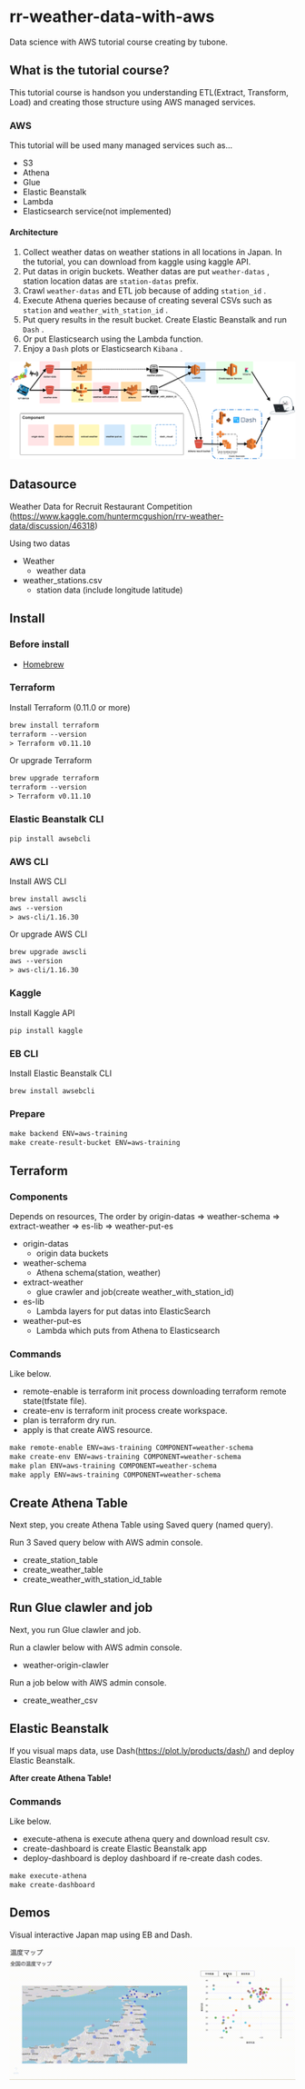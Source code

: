 # rr-weather-data-with-aws

Data science with AWS tutorial course creating by tubone.

## What is the tutorial course?

This tutorial course is handson you understanding ETL(Extract, Transform, Load) and creating those structure using AWS managed services.

### AWS

This tutorial will be used many managed services such as...

- S3
- Athena
- Glue
- Elastic Beanstalk
- Lambda
- Elasticsearch service(not implemented)

#### Architecture

1. Collect weather datas on weather stations in all locations in Japan. In the tutorial, you can download from kaggle using kaggle API.
2. Put datas in origin buckets. Weather datas are put `weather-datas` , station location datas are `station-datas` prefix.
3. Crawl `weather-datas` and ETL job because of adding `station_id` .
4. Execute Athena queries because of creating several CSVs such as `station` and `weather_with_station_id` .
5. Put query results in the result bucket. Create Elastic Beanstalk and run `Dash` .
6. Or put Elasticsearch using the Lambda function.
7. Enjoy a `Dash` plots or Elasticsearch `Kibana` .

![architecture](https://raw.githubusercontent.com/tubone24/rr-weather-data-with-aws/master/docs/images/architect.png)

## Datasource
Weather Data for Recruit Restaurant Competition
(https://www.kaggle.com/huntermcgushion/rrv-weather-data/discussion/46318)

Using two datas

- Weather
  - weather data
- weather_stations.csv
  - station data (include longitude latitude)

## Install

### Before install

* [Homebrew](https://brew.sh/index_ja.html)

### Terraform

Install Terraform (0.11.0 or more)

```
brew install terraform
terraform --version
> Terraform v0.11.10
```

Or upgrade Terraform

```
brew upgrade terraform
terraform --version
> Terraform v0.11.10
```
### Elastic Beanstalk CLI

```
pip install awsebcli
```

### AWS CLI

Install AWS CLI

```
brew install awscli
aws --version
> aws-cli/1.16.30 
```

Or upgrade AWS CLI

```
brew upgrade awscli
aws --version
> aws-cli/1.16.30 
```

### Kaggle

Install Kaggle API

```
pip install kaggle
```

### EB CLI

Install Elastic Beanstalk CLI

```
brew install awsebcli
```

### Prepare 

```
make backend ENV=aws-training
make create-result-bucket ENV=aws-training
```

## Terraform

### Components

Depends on resources, The order by origin-datas => weather-schema =>
 extract-weather => es-lib => weather-put-es

- origin-datas
  - origin data buckets
- weather-schema
  - Athena schema(station, weather)
- extract-weather
  - glue crawler and job(create weather_with_station_id)
- es-lib
  - Lambda layers for put datas into ElasticSearch
- weather-put-es
  - Lambda which puts from Athena to Elasticsearch

### Commands

Like below.

- remote-enable is terraform init process downloading terraform remote state(tfstate file).
- create-env is terraform init process create workspace.
- plan is terraform dry run.
- apply is that create AWS resource.

```
make remote-enable ENV=aws-training COMPONENT=weather-schema
make create-env ENV=aws-training COMPONENT=weather-schema
make plan ENV=aws-training COMPONENT=weather-schema
make apply ENV=aws-training COMPONENT=weather-schema
```

## Create Athena Table

Next step, you create Athena Table using Saved query (named query). 

Run 3 Saved query below with AWS admin console.

- create_station_table
- create_weather_table
- create_weather_with_station_id_table

## Run Glue clawler and job

Next, you run Glue clawler and job.

Run a clawler below with AWS admin console.

- weather-origin-clawler

Run a job below with AWS admin console.

- create_weather_csv


## Elastic Beanstalk

If you visual maps data, use Dash(https://plot.ly/products/dash/) and
deploy Elastic Beanstalk.

**After create Athena Table!**

### Commands

Like below.

- execute-athena is execute athena query and download result csv.
- create-dashboard is create Elastic Beanstalk app
- deploy-dashboard is deploy dashboard if re-create dash codes.

```
make execute-athena
make create-dashboard
```

## Demos

Visual interactive Japan map using EB and Dash.

![maps](https://raw.githubusercontent.com/tubone24/rr-weather-data-with-aws/master/docs/images/map2.gif)
